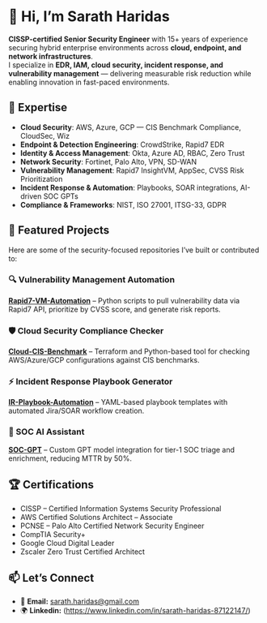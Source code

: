 # 👋 Hi, I’m Sarath Haridas

**CISSP-certified Senior Security Engineer** with 15+ years of experience securing hybrid enterprise environments across **cloud, endpoint, and network infrastructures**.  
I specialize in **EDR, IAM, cloud security, incident response, and vulnerability management** — delivering measurable risk reduction while enabling innovation in fast-paced environments.

## 🚀 Expertise
- **Cloud Security**: AWS, Azure, GCP — CIS Benchmark Compliance, CloudSec, Wiz
- **Endpoint & Detection Engineering**: CrowdStrike, Rapid7 EDR
- **Identity & Access Management**: Okta, Azure AD, RBAC, Zero Trust
- **Network Security**: Fortinet, Palo Alto, VPN, SD-WAN
- **Vulnerability Management**: Rapid7 InsightVM, AppSec, CVSS Risk Prioritization
- **Incident Response & Automation**: Playbooks, SOAR integrations, AI-driven SOC GPTs
- **Compliance & Frameworks**: NIST, ISO 27001, ITSG-33, GDPR

## 📌 Featured Projects
Here are some of the security-focused repositories I’ve built or contributed to:

### 🔍 Vulnerability Management Automation
[**Rapid7-VM-Automation**](#) – Python scripts to pull vulnerability data via Rapid7 API, prioritize by CVSS score, and generate risk reports.

### 🛡️ Cloud Security Compliance Checker
[**Cloud-CIS-Benchmark**](#) – Terraform and Python-based tool for checking AWS/Azure/GCP configurations against CIS benchmarks.

### ⚡ Incident Response Playbook Generator
[**IR-Playbook-Automation**](#) – YAML-based playbook templates with automated Jira/SOAR workflow creation.

### 🧠 SOC AI Assistant
[**SOC-GPT**](#) – Custom GPT model integration for tier-1 SOC triage and enrichment, reducing MTTR by 50%.

## 🏆 Certifications
- CISSP – Certified Information Systems Security Professional  
- AWS Certified Solutions Architect – Associate  
- PCNSE – Palo Alto Certified Network Security Engineer  
- CompTIA Security+  
- Google Cloud Digital Leader  
- Zscaler Zero Trust Certified Architect  

## 📫 Let’s Connect
- 📧 **Email:** sarath.haridas@gmail.com  
- 🌍 **Linkedin:** (https://www.linkedin.com/in/sarath-haridas-87122147/)


<!---
cyberplain99/cyberplain99 is a ✨ special ✨ repository because its `README.md` (this file) appears on your GitHub profile.
You can click the Preview link to take a look at your changes.
--->
